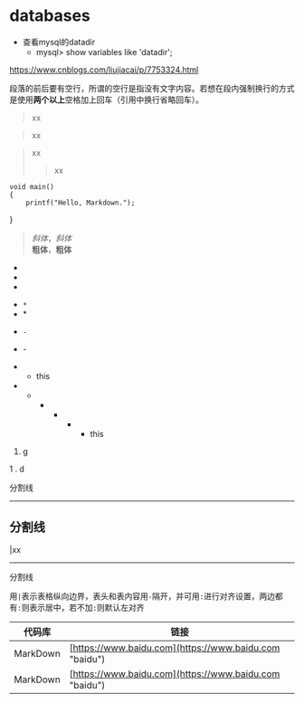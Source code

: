 # databases

+ 查看mysql的datadir
  + mysql> show variables like 'datadir';


https://www.cnblogs.com/liujiacai/p/7753324.html


  
  
段落的前后要有空行，所谓的空行是指没有文字内容。若想在段内强制换行的方式是使用**两个以上**空格加上回车（引用中换行省略回车）。


> xx

> xx

> xx
>> xx


    void main()    
    {    
        printf("Hello, Markdown.");    
}  


> *斜体*，_斜体_    
> **粗体**，__粗体__


+
+
+

* `*`
* \*

- `-`
- \-

- + this

- + - + - + this

1. g



1 . d

分割线
***

分割线
---

|xx

___
分割线


用`|`表示表格纵向边界，表头和表内容用`-`隔开，并可用`:`进行对齐设置，两边都有`:`则表示居中，若不加`:`则默认左对齐

|代码库                              |链接                                |
|--------------------------------|------------------------------------|
|MarkDown                              |[https://www.baidu.com](https://www.baidu.com "baidu")|
|MarkDown                              |[https://www.baidu.com](https://www.baidu.com "baidu")|

